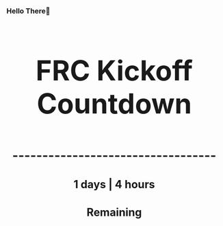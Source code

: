 ### Hello There👋

<!---START-TIMER--->
<h3 align='center' style='font-size: 64px;'>FRC Kickoff Countdown</h3>
<h3 align='center' style='font-size: 30px;'>----------------------------------</h3>
<h3 align='center' style='font-size: 25px;'>1 days | 4 hours</h3>
<h3 align='center' style='font-size: 25px;'>Remaining</h3>
<!---END-TIMER--->
